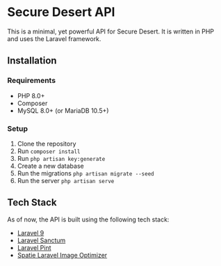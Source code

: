 # Secure Desert API
This is a minimal, yet powerful API for Secure Desert. It is written in PHP and uses the Laravel framework.

## Installation

### Requirements
- PHP 8.0+
- Composer
- MySQL 8.0+ (or MariaDB 10.5+)

### Setup
1. Clone the repository
2. Run `composer install`
3. Run `php artisan key:generate`
4. Create a new database
5. Run the migrations `php artisan migrate --seed`
6. Run the server `php artisan serve`

## Tech Stack
As of now, the API is built using the following tech stack:
- [Laravel 9](https://laravel.com/docs/9.x/)
- [Laravel Sanctum](https://laravel.com/docs/9.x/sanctum)
- [Laravel Pint](https://laravel.com/docs/9.x/pint)
- [Spatie Laravel Image Optimizer](https://github.com/spatie/laravel-image-optimizer)
